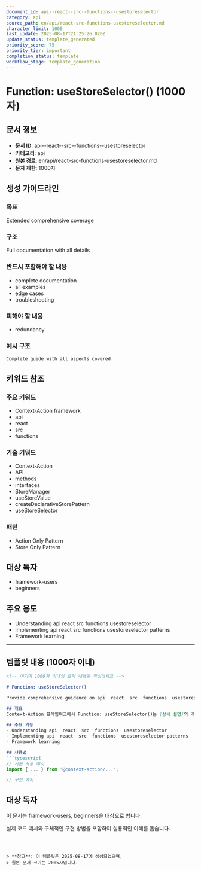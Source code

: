 ```yaml
---
document_id: api--react--src--functions--usestoreselector
category: api
source_path: en/api/react-src-functions-usestoreselector.md
character_limit: 1000
last_update: 2025-08-17T21:25:26.020Z
update_status: template_generated
priority_score: 75
priority_tier: important
completion_status: template
workflow_stage: template_generation
---
```


# Function: useStoreSelector() (1000자)

## 문서 정보
- **문서 ID**: api--react--src--functions--usestoreselector
- **카테고리**: api
- **원본 경로**: en/api/react-src-functions-usestoreselector.md
- **문자 제한**: 1000자

## 생성 가이드라인

### 목표
Extended comprehensive coverage

### 구조
Full documentation with all details

### 반드시 포함해야 할 내용
- complete documentation
- all examples
- edge cases
- troubleshooting

### 피해야 할 내용  
- redundancy

### 예시 구조
```
Complete guide with all aspects covered
```

## 키워드 참조

### 주요 키워드
- Context-Action framework
- api
- react
- src
- functions

### 기술 키워드
- Context-Action
- API
- methods
- interfaces
- StoreManager
- useStoreValue
- createDeclarativeStorePattern
- useStoreSelector

### 패턴
- Action Only Pattern
- Store Only Pattern

## 대상 독자
- framework-users
- beginners

## 주요 용도
- Understanding api  react  src  functions  usestoreselector
- Implementing api  react  src  functions  usestoreselector patterns
- Framework learning

---

## 템플릿 내용 (1000자 이내)

```markdown
<!-- 여기에 1000자 이내의 요약 내용을 작성하세요 -->

# Function: useStoreSelector()

Provide comprehensive guidance on api  react  src  functions  usestoreselector

## 개요
Context-Action 프레임워크에서 Function: useStoreSelector()는 [상세 설명]의 역할을 담당합니다.

## 주요 기능
- Understanding api  react  src  functions  usestoreselector
- Implementing api  react  src  functions  usestoreselector patterns
- Framework learning

## 사용법
```typescript
// 기본 사용 예시
import { ... } from '@context-action/...';

// 구현 예시
```

## 대상 독자
이 문서는 framework-users, beginners을 대상으로 합니다.

실제 코드 예시와 구체적인 구현 방법을 포함하여 실용적인 이해를 돕습니다.
```

---

> **참고**: 이 템플릿은 2025-08-17에 생성되었으며, 
> 원본 문서 크기는 2005자입니다.
